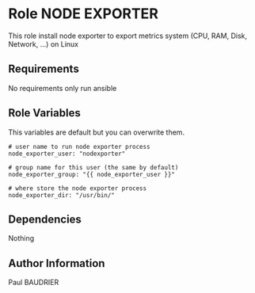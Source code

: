 Role NODE EXPORTER
===============

This role install node exporter to export metrics system (CPU, RAM, Disk, Network, ...) on Linux

Requirements
------------

No requirements only run ansible

Role Variables
--------------

This variables are default but you can overwrite them.

```
# user name to run node exporter process
node_exporter_user: "nodexporter"

# group name for this user (the same by default)
node_exporter_group: "{{ node_exporter_user }}"

# where store the node exporter process
node_exporter_dir: "/usr/bin/"
```

Dependencies
------------

Nothing

Author Information
------------------

Paul BAUDRIER
